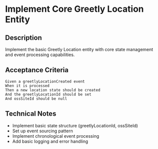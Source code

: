 # Implement Core Greetly Location Entity

## Description
Implement the basic Greetly Location entity with core state management and event processing capabilities.

## Acceptance Criteria
```gherkin
Given a greetlyLocationCreated event
When it is processed
Then a new location state should be created
And the greetlyLocationId should be set
And ossSiteId should be null
```

## Technical Notes
- Implement basic state structure (greetlyLocationId, ossSiteId)
- Set up event sourcing pattern
- Implement chronological event processing
- Add basic logging and error handling 